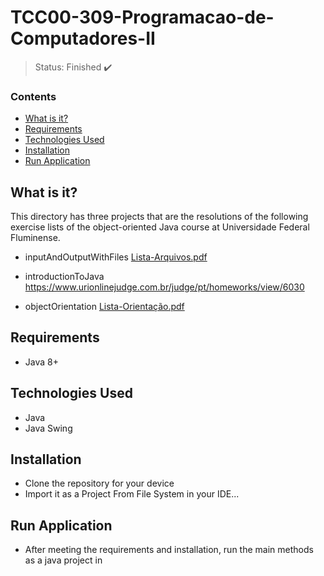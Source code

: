 <h1>TCC00-309-Programacao-de-Computadores-II</h1>

> Status: Finished ✔️

### Contents
  
* [What is it?](#what-is-it)
* [Requirements](#requirements)
* [Technologies Used](#technologies)
* [Installation](#installation)
* [Run Application](#run-application)

## <a name="what-is-it"></a>What is it?

This directory has three projects that are the resolutions of the following exercise lists of the object-oriented Java course at Universidade Federal Fluminense.

* inputAndOutputWithFiles
[Lista-Arquivos.pdf](https://github.com/Fa2bio/TCC00-309-Programacao-de-Computadores-II/files/9941958/Lista-Arquivos.pdf)

* introductionToJava
https://www.urionlinejudge.com.br/judge/pt/homeworks/view/6030

* objectOrientation
[Lista-Orientação.pdf](https://github.com/Fa2bio/Minesweeper-Using-Java-Swing/files/9941995/Lista-Orientacao.pdf)

## <a name="requirements"></a>Requirements

- Java 8+

## <a name="technologies"></a>Technologies Used

- Java
- Java Swing

## <a name="installation"></a>Installation

- Clone the repository for your device
- Import it as a Project From File System in your IDE...

## <a name="run-application"></a>Run Application

- After meeting the requirements and installation, run the main methods as a java project in 
